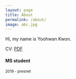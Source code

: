 ```yaml
---
layout: page
title: About
permalink: /about/
image: abc.jpg
---
```


Hi, my name is Yoohwan Kwon. 

CV: [PDF](https://yoohwankwon.github.io/pdf/Yoohwan_CV.pdf)

#### MS student
<small>2019 - presnet</small>


